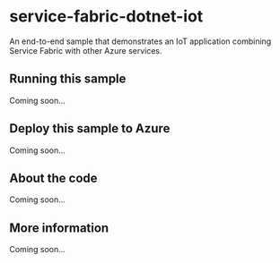 # service-fabric-dotnet-iot
An end-to-end sample that demonstrates an IoT application combining Service Fabric with other Azure services.
## Running this sample
Coming soon...
## Deploy this sample to Azure
Coming soon...
## About the code
Coming soon...
## More information
Coming soon...